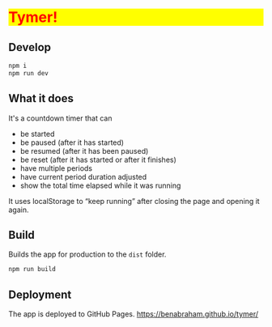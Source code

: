 <h1 style="color:red;background-color:yellow">Tymer!</h1>

## Develop

```bash
npm i
npm run dev
```

## What it does
It's a countdown timer that can
- be started
- be paused (after it has started)
- be resumed (after it has been paused)
- be reset (after it has started or after it finishes)
- have multiple periods
- have current period duration adjusted
- show the total time elapsed while it was running

It uses localStorage to “keep running” after closing the page and opening it again.

## Build

Builds the app for production to the `dist` folder.

```bash
npm run build
```
## Deployment

The app is deployed to GitHub Pages.
https://benabraham.github.io/tymer/
